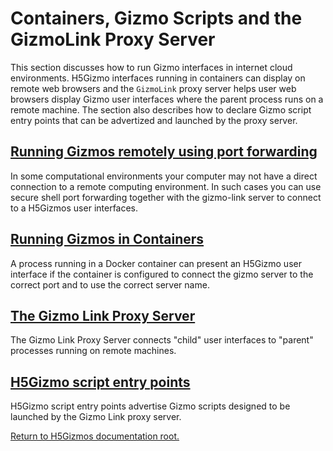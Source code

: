 
# Containers, Gizmo Scripts and the GizmoLink Proxy Server

This section discusses how to run Gizmo interfaces in internet cloud environments.
H5Gizmo interfaces running in containers can display on remote web browsers and 
the `GizmoLink` proxy server helps user web browsers
display Gizmo user interfaces where the parent process runs on a remote machine.
The section also describes how to declare Gizmo script entry points that can be
advertized and launched by the proxy server.

<h2>
<a href="PortForwarding.md">
Running Gizmos remotely using port forwarding
</a>
</h2>

In some computational environments your computer may not
have a direct connection to a remote computing environment.
In such cases you can use secure shell port forwarding together
with the gizmo-link server to connect to a H5Gizmos user interfaces.

<h2>
<a href="Containers.md">
Running Gizmos in Containers
</a>
</h2>

A process running in a Docker container can present an H5Gizmo user interface
if the container is configured to connect the gizmo server to the correct port
and to use the correct server name.

<h2>
<a href="GizmoLink.md">
The Gizmo Link Proxy Server
</a>
</h2>

The Gizmo Link Proxy Server connects "child" user interfaces to "parent" processes
running on remote machines.


<h2>
<a href="Scripts.md">
H5Gizmo script entry points
</a>
</h2>

H5Gizmo script entry points advertise Gizmo scripts designed to be launched
by the Gizmo Link proxy server.


<a href="../README.md">
Return to H5Gizmos documentation root.
</a>
